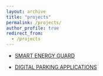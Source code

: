 ```yaml
---
layout: archive
title: "projects"
permalink: /projects/
author_profile: true
redirect_from:
  - /projects
---
```


- [SMART ENERGY GUARD](/files/TEAM_OF_ONE_SMART_ENERGY_GUARD_PROJECT_FINAL.pdf)

- [DIGITAL PARKING APPLICATIONS](/files/SAND_digital_Parking_APPLICATION_DAP_GROUP_1_submission_v0.5.pdf)

